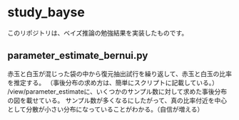 # study_bayse

このリポジトリは、ベイズ推論の勉強結果を実装したものです。

## parameter_estimate_bernui.py 
赤玉と白玉が混じった袋の中から復元抽出試行を繰り返して、赤玉と白玉の比率を推定する。
（事後分布の求め方は、簡単にスクリプトに記載している。）
/view/parameter_estimateに、いくつかのサンプル数に対して求めた事後分布の図を載せている。
サンプル数が多くなるにしたがって、真の比率付近を中心として分散が小さい分布になっていることがわかる。（自信が増える）
